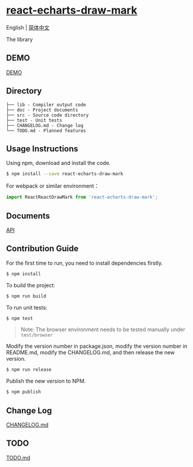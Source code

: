 # [react-echarts-draw-mark](https://github.com/aute/react-echarts-draw-mark)

English | [简体中文](./README.zh-CN.md)

The library

## DEMO
[DEMO](https://aute.github.io/react-echarts-draw-mark)

## Directory
```
├── lib - Compiler output code
├── doc - Project documents
├── src - Source code directory
├── test - Unit tests
├── CHANGELOG.md - Change log
└── TODO.md - Planned features
```

## Usage Instructions

Using npm, download and install the code. 

```bash
$ npm install --save react-echarts-draw-mark
```

For webpack or similar environment：

```js
import ReactReactDrawMark from 'react-echarts-draw-mark';
```


## Documents
[API](./doc/api.md)

## Contribution Guide


For the first time to run, you need to install dependencies firstly.

```bash
$ npm install
```

To build the project:

```bash
$ npm run build
```

To run unit tests:

```bash
$ npm test
```

> Note: The browser environment needs to be tested manually under ```test/browser```

Modify the version number in package.json, modify the version number in README.md, modify the CHANGELOG.md, and then release the new version.

```bash
$ npm run release
```

Publish the new version to NPM.

```bash
$ npm publish
```


## Change Log
[CHANGELOG.md](./CHANGELOG.md)

## TODO
[TODO.md](./TODO.md)

